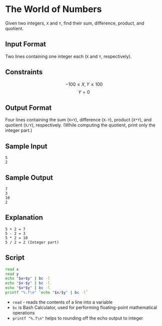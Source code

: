 # The World of Numbers

Given two integers, `X` and `Y`, find their sum, difference, product, and quotient.

## Input Format

Two lines containing one integer each (`X` and `Y`, respectively).

## Constraints

$$-100 \leq X,Y \leq 100$$
$$Y=0$$

## Output Format

Four lines containing the sum (`X+Y`), difference (`X-Y`), product (`X*Y`), and quotient (`X/Y`), respectively.
(While computing the quotient, print only the integer part.)

## Sample Input

    5
    2
## Sample Output

    7
    3
    10
    2
## Explanation

    5 + 2 = 7
    5 - 2 = 3
    5 * 2 = 10
    5 / 2 = 2 (Integer part)

## Script

```bash
read x
read y
echo "$x+$y" | bc -l
echo "$x-$y" | bc -l
echo "$x*$y" | bc -l
printf "%.f\n" `echo "$x/$y" | bc -l`
```

* `read` - reads the contents of a line into a variable
* `bc` is Bash Calculator, used for performing floating-point mathematical operations
* `printf "%.f\n"` helps to rounding off the echo output to integer